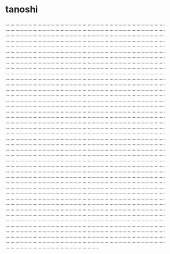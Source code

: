 # tanoshi

.....................................................................................................................................................................................................................................................................................................................................................................................................................................................................................................................................................................................................................................................................................................................................................................................................................................................................................................................................................................................................................................................................................................................................................................................................................................................................................................................................................................................................................................................................................................................................................................................................................................................................................................................................................................................................................................................................................................................................................................................................................................................................................................................................................................................................................................................................................................................................................................................................................................................................................................................................................................................................................................................................................................................................................................................................................................................................................................................................................................................................................................................................................................................................................................................................................................................................................................................................................................................................................................................................................................................................................................................................................................................................................................................................................................................................................................................................................................................................................................................................................................................................................................................................................................................................................................................................................................................................................................................................................................................................................................................................................................................................................................................................................................................................................................................................................................................................................................................................................................................................................................................................................................................................................................................................................................................................................................................................................................